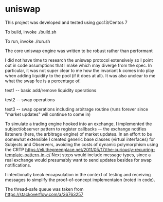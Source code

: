# uniswap

This project was developed and tested using gcc13/Centos 7

To build, invoke ./build.sh

To run, invoke ./run.sh

The core uniswap engine was written to be robust rather than performant

I did not have time to research the uniswap protocol extensively so I point out in code assumptions that I make which may diverge from the spec. In particular, it was not super clear to me how the invariant k comes into play when adding liquidity to the pool (if it does at all). It was also unclear to me what the swap fee is a percentage of.

test1 -- basic add/remove liquidity operations

test2 -- swap operations

test3 -- swap operations including arbitrage routine (runs forever since "market updates" will continue to come in)

To simulate a trading engine hooked into an exchange, I implemented the subject/observer pattern to register callbacks -- the exchange notifies listeners (here, the arbitrage engine) of market updates. In an effort to be somewhat extensible I created generic base classes (virtual interfaces) for Subjects and Observers, avoiding the costs of dynamic polymorphism using the CRTP https://eli.thegreenplace.net/2011/05/17/the-curiously-recurring-template-pattern-in-c/ Next steps would include message types, since a real exchange would presumably want to send updates besides for swap notifications.

I intentionally break encapsulation in the context of testing and receiving messages to simplify the proof-of-concept implementaion (noted in code).

The thread-safe queue was taken from https://stackoverflow.com/a/36763257
